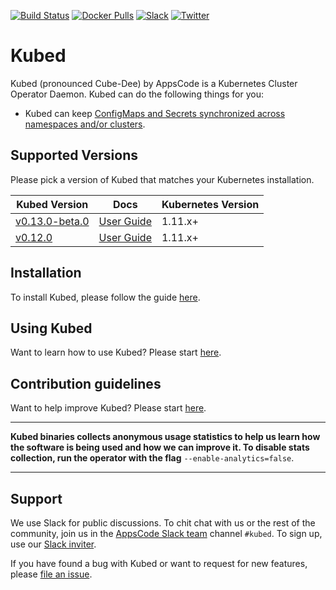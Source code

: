 [![Build Status](https://github.com/kubeops/config-syncer/workflows/CI/badge.svg)](https://github.com/kubeops/config-syncer/actions?workflow=CI)
[![Docker Pulls](https://img.shields.io/docker/pulls/appscode/kubed.svg)](https://hub.docker.com/r/appscode/kubed/)
[![Slack](https://slack.appscode.com/badge.svg)](https://slack.appscode.com)
[![Twitter](https://img.shields.io/twitter/follow/appscodehq.svg?style=social&logo=twitter&label=Follow)](https://twitter.com/intent/follow?screen_name=AppsCodeHQ)

# Kubed

Kubed (pronounced Cube-Dee) by AppsCode is a Kubernetes Cluster Operator Daemon. Kubed can do the following things for you:

- Kubed can keep [ConfigMaps and Secrets synchronized across namespaces and/or clusters](https://appscode.com/products/kubed/latest/guides/config-syncer/).

## Supported Versions

Please pick a version of Kubed that matches your Kubernetes installation.

| Kubed Version                                                                   | Docs                                                              | Kubernetes Version |
| ------------------------------------------------------------------------------- | ----------------------------------------------------------------- | ------------------ |
| [v0.13.0-beta.0](https://github.com/kubeops/config-syncer/releases/tag/v0.13.0-beta.0) | [User Guide](https://appscode.com/products/kubed/v0.13.0-beta.0/) | 1.11.x+            |
| [v0.12.0](https://github.com/kubeops/config-syncer/releases/tag/v0.12.0)               | [User Guide](https://appscode.com/products/kubed/v0.12.0/)        | 1.11.x+            |

## Installation

To install Kubed, please follow the guide [here](https://appscode.com/products/kubed/latest/setup/install/).

## Using Kubed

Want to learn how to use Kubed? Please start [here](https://appscode.com/products/kubed/latest/).

## Contribution guidelines

Want to help improve Kubed? Please start [here](https://appscode.com/products/kubed/latest/welcome/contributing/).

---

**Kubed binaries collects anonymous usage statistics to help us learn how the software is being used and how we can improve it. To disable stats collection, run the operator with the flag** `--enable-analytics=false`.

---

## Support

We use Slack for public discussions. To chit chat with us or the rest of the community, join us in the [AppsCode Slack team](https://appscode.slack.com/messages/C6HSHCKBL/details/) channel `#kubed`. To sign up, use our [Slack inviter](https://slack.appscode.com/).

If you have found a bug with Kubed or want to request for new features, please [file an issue](https://github.com/kubeops/config-syncer/issues/new).
